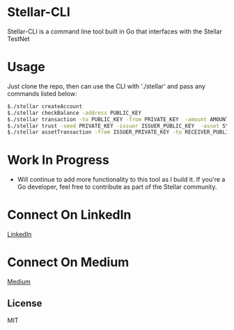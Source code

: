 # Stellar-CLI

Stellar-CLI is a command line tool built in Go that interfaces with the Stellar TestNet

# Usage
Just clone the repo, then can use the CLI with './stellar' and pass any commands listed below:
```sh
$./stellar createAccount 
$./stellar checkBalance -address PUBLIC_KEY
$./stellar transaction -to PUBLIC_KEY -from PRIVATE_KEY  -amount AMOUNT
$./stellar trust -seed PRIVATE_KEY -issuer ISSUER_PUBLIC_KEY  -asset SYMBOL -limit AMOUNT
$./stellar assetTransaction -from ISSUER_PRIVATE_KEY -to RECEIVER_PUBLIC_KEY -asset SYMBOL -amount AMOUNT
```

# Work In Progress

  - Will continue to add more functionality to this tool as I build it. If you're a Go developer, feel free to contribute as part of the Stellar community.

# Connect On LinkedIn

[LinkedIn]

# Connect On Medium

[Medium]

License
----

MIT

[LinkedIn]: <https://www.linkedin.com/in/johnradosta>
[Medium]: <https://medium.com/@jradosta>